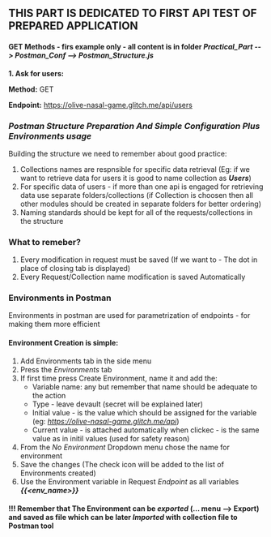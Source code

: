 ## THIS PART IS DEDICATED TO FIRST API TEST OF PREPARED APPLICATION

#### GET Methods - firs example only - all content is in folder *Practical_Part --> Postman_Conf --> Postman_Structure.js*

**1. Ask for users:**

**Method:** GET

**Endpoint:** https://olive-nasal-game.glitch.me/api/users

### *Postman Structure Preparation And Simple Configuration Plus Environments usage*

Building the structure we need to remember about good practice:
1. Collections names are respnsible for specific data retrieval (Eg: if we want to retrieve data for users it is good to name collection as ***Users***)
2. For specific data of users - if more than one api is engaged for retrieving data use separate folders/collections (if Collection is choosen then all other modules should be created in separate folders for better ordering)
3. Naming standards should be kept for all of the requests/collections in the structure

### What to remeber?

1. Every modification in request must be saved (If we want to - The dot in place of closing tab is displayed)
2. Every Request/Collection name modification is saved Automatically

### Environments in Postman

Environments in postman are used for parametrization of endpoints - for making them more efficient

#### Environment Creation is simple:

1. Add Environments tab in the side menu
2. Press the *Environments* tab
3. If first time press Create Environment, name it and add the:
    - Variable name: any but remember that name should be adequate to the action
    - Type - leave devault (secret will be explained later)
    - Initial value - is the value which should be assigned for the variable (eg: *https://olive-nasal-game.glitch.me/api*)
    - Current value - is attached automatically when clickec - is the same value as in initil values (used for safety reason)
4. From the *No Environment* Dropdown menu chose the name for environment  
5. Save the changes (The check icon will be added to the list of Environments created)
6. Use the Environment variable in Request *Endpoint* as all variables ***{{<env_name>}}***

#### !!! Remember that The Environment can be *exported* (... menu --> Export) and saved as file which can be later *Imported* with collection file to Postman tool 

